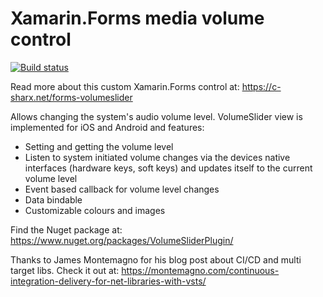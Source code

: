 # Xamarin.Forms media volume control

[![Build status](https://dev.azure.com/c-sharx-net/Xamarin.Forms%20Volume%20Slider/_apis/build/status/Xamarin.Forms%20Volume%20Slider-CI)](https://dev.azure.com/c-sharx-net/Xamarin.Forms%20Volume%20Slider/_build/latest?definitionId=-1)

Read more about this custom Xamarin.Forms control at: https://c-sharx.net/forms-volumeslider

Allows changing the system's audio volume level.
VolumeSlider view is implemented for iOS and Android and features:

* Setting and getting the volume level
* Listen to system initiated volume changes via the devices native interfaces (hardware keys, soft keys) and updates itself to the current volume level
* Event based callback for volume level changes
* Data bindable
* Customizable colours and images

Find the Nuget package at: https://www.nuget.org/packages/VolumeSliderPlugin/

Thanks to James Montemagno for his blog post about CI/CD and multi target libs. Check it out at: https://montemagno.com/continuous-integration-delivery-for-net-libraries-with-vsts/
